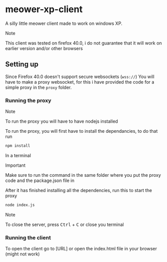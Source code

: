 # meower-xp-client

A silly little meower client made to work on windows XP.

> [!NOTE]
> This client was tested on firefox 40.0, i do not guarantee that it will work on earlier version and/or other browsers

## Setting up

Since Firefox 40.0 doesn't support secure websockets (``wss://``)
You will have to make a proxy websocket, for this i have provided the code for a simple proxy in the `proxy` folder.

### Running the proxy

> [!NOTE]
> To run the proxy you will have to have nodejs installed

To run the proxy, you will first have to install the dependancies, to do that run
```bash
npm install
```
In a terminal
> [!IMPORTANT]
> Make sure to run the command in the same folder where you put the proxy code and the package.json file in

After it has finished installing all the dependencies, run this to start the proxy
```bash
node index.js
```
> [!NoTe]
> To close the server, press <kbd>Ctrl</kbd> + <kbd>C</kbd> or close you terminal

### Running the client

To open the client go to [URL] or open the index.html file in your browser (might not work)


